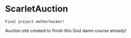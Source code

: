 # ScarletAuction

`Final project motherhacker!`

Auction site created to finish this God damn course already!